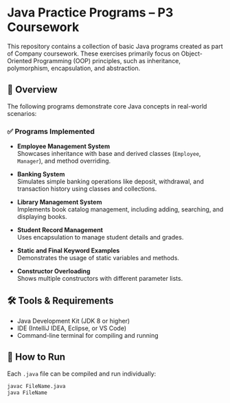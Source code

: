 # Java Practice Programs – P3 Coursework

This repository contains a collection of basic Java programs created as part of Company coursework. These exercises primarily focus on Object-Oriented Programming (OOP) principles, such as inheritance, polymorphism, encapsulation, and abstraction.

## 📘 Overview

The following programs demonstrate core Java concepts in real-world scenarios:

### ✅ Programs Implemented

- **Employee Management System**  
  Showcases inheritance with base and derived classes (`Employee`, `Manager`), and method overriding.

- **Banking System**  
  Simulates simple banking operations like deposit, withdrawal, and transaction history using classes and collections.

- **Library Management System**  
  Implements book catalog management, including adding, searching, and displaying books.

- **Student Record Management**  
  Uses encapsulation to manage student details and grades.

- **Static and Final Keyword Examples**  
  Demonstrates the usage of static variables and methods.

- **Constructor Overloading**  
  Shows multiple constructors with different parameter lists.

## 🛠️ Tools & Requirements

- Java Development Kit (JDK 8 or higher)
- IDE (IntelliJ IDEA, Eclipse, or VS Code)
- Command-line terminal for compiling and running

## 🔄 How to Run

Each `.java` file can be compiled and run individually:

```bash
javac FileName.java
java FileName
